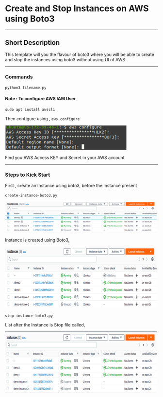 # Create and Stop Instances on AWS using Boto3

---

## Short Description 

This template will you the flavour of boto3 where you will be able to create and stop the instances using boto3 without using UI of AWS.

---
### Commands 

`python3 filename.py`

#### Note : To configure AWS IAM User

`sudo apt install awscli`

Then configure using , `aws configure`

<img alt="aws-config.png" height="80" src="assests/aws-config.png" title="AWS configuration" width="400"/>

Find you AWS Access KEY and Secret in your AWS account 

---
### Steps to Kick Start

First , create an Instance using boto3, before the instance present 

`create-instance-boto3.py`

<img alt="before.png" height="100" src="assests/before.png" title="AWS Instance List before Instance" width="500"/>

Instance is created using Boto3,

<img alt="instance-up.png" height="200" src="assests/instance-up.png" title="S3 bucket Created" width="500"/>

`stop-instance-boto3.py`

List after the Instance is Stop file called,

<img alt="s3.png" height="200" src="assests/stop-instance.png" title="Naming S3 buckets" width="500"/>

